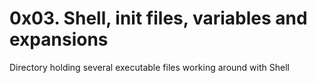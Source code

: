 # 0x03. Shell, init files, variables and expansions

Directory holding several executable files working around with Shell
